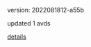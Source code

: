 version: 2022081812-a55b

updated 1 avds

[details](https://github.com/0x74f917491bfa7ebfa379/ali_avd_db/blob/master/change_log/2022/08/18/12/a55b.txt)